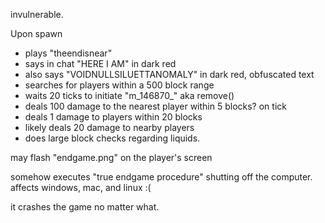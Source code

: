 invulnerable.

Upon spawn
- plays "theendisnear"
- says in chat "HERE I AM" in dark red
- also says "VOIDNULLSILUETTANOMALY" in dark red, obfuscated text
- searches for players within a 500 block range
- waits 20 ticks to initiate "m_146870_" aka remove()
- deals 100 damage to the nearest player within 5 blocks?
on tick
- deals 1 damage to players within 20 blocks
- likely deals 20 damage to nearby players
- does large block checks regarding liquids.

may flash "endgame.png" on the player's screen



somehow executes "true endgame procedure"
shutting off the computer.
affects windows, mac, and linux :(

it crashes the game no matter what.